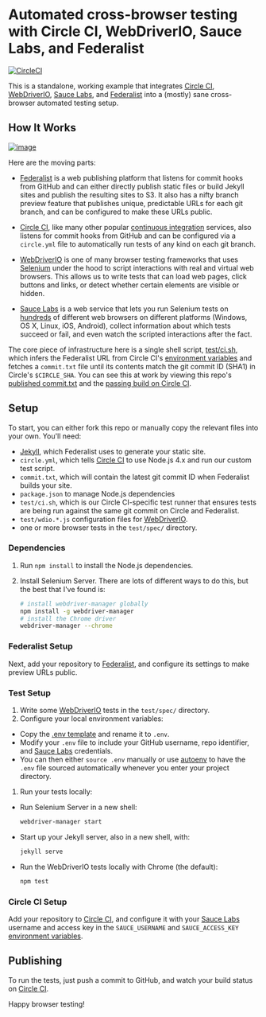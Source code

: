 # Automated cross-browser testing with Circle CI, WebDriverIO, Sauce Labs, and Federalist

[![CircleCI](https://circleci.com/gh/18F/circle-wdio-federalist.svg?style=svg)](https://circleci.com/gh/18F/circle-wdio-federalist)

This is a standalone, working example that integrates [Circle CI],
[WebDriverIO], [Sauce Labs], and [Federalist] into a (mostly) sane cross-
browser automated testing setup.

## How It Works

[![image](https://cloud.githubusercontent.com/assets/113896/23620957/b6b41ac4-024d-11e7-875f-189591a16be2.png)](http://knsv.github.io/mermaid/live_editor/#/edit/c2VxdWVuY2VEaWFncmFtCkdpdEh1Yi0tPj5GZWRlcmFsaXN0OiBjb21taXQgdHJpZ2dlcnMgYnVpbGQKR2l0SHViLS0-PkNpcmNsZUNJOiBjb21taXQgdHJpZ2dlcnMgYnVpbGQKbG9vcCB3YWl0IGZvciBGZWRlcmFsaXN0CiAgQ2lyY2xlQ0ktLT4-RmVkZXJhbGlzdDogR0VUIC9jb21taXQudHh0CiAgRmVkZXJhbGlzdC0tPj5DaXJjbGVDSTogY29tcGFyZSB0byAkQ0lSQ0xFX1NIQQplbmQKQ2lyY2xlQ0ktLT4-K3Rlc3RzOiBydW4gdGVzdHMKdGVzdHMtLT4-K1NhdWNlIExhYnM6IFNlbGVuaXVtIHNlc3Npb24ocykKU2F1Y2UgTGFicy0tPj5GZWRlcmFsaXN0OiBHRVQgL3Rlc3QtdXJsClNhdWNlIExhYnMtLT4-LXRlc3RzOiB0ZXN0IHJlc3VsdHMKdGVzdHMtLT4-LUNpcmNsZUNJOiBleGl0IHN0YXR1cwpDaXJjbGVDSS0tPj5HaXRIdWI6IGJ1aWxkIHN0YXR1cw)

Here are the moving parts:

* [Federalist] is a web publishing platform that listens for commit hooks from
  GitHub and can either directly publish static files or build Jekyll sites and
  publish the resulting sites to S3. It also has a nifty branch preview feature
  that publishes unique, predictable URLs for each git branch, and can be
  configured to make these URLs public.

* [Circle CI], like many other popular [continuous integration] services, also
  listens for commit hooks from GitHub and can be configured via a `circle.yml`
  file to automatically run tests of any kind on each git branch.

* [WebDriverIO] is one of many browser testing frameworks that uses [Selenium]
  under the hood to script interactions with real and virtual web browsers.
  This allows us to write tests that can load web pages, click buttons and
  links, or detect whether certain elements are visible or hidden.

* [Sauce Labs] is a web service that lets you run Selenium tests on
  [hundreds][sauce labs platforms] of different web browsers on different
  platforms (Windows, OS X, Linux, iOS, Android), collect information about
  which tests succeed or fail, and even watch the scripted interactions after
  the fact.

The core piece of infrastructure here is a single shell script,
[test/ci.sh](test/ci.sh), which infers the Federalist URL from Circle CI's
[environment variables][circle env] and fetches a `commit.txt` file until its
contents match the git commit ID (SHA1) in Circle's `$CIRCLE_SHA`. You can see
this at work by viewing this repo's [published commit.txt](http://federalist.18f.gov.s3-website-us-east-1.amazonaws.com/site/shawnbot/circle-wdio-federalist/commit.txt)
and the [passing build on Circle CI](https://circleci.com/gh/shawnbot/circle-wdio-federalist/2).

## Setup
To start, you can either fork this repo or manually copy the relevant files
into your own. You'll need:

* [Jekyll], which Federalist uses to generate your static site.
* `circle.yml`, which tells [Circle CI] to use Node.js 4.x and run our
  custom test script.
* `commit.txt`, which will contain the latest git commit ID when Federalist
  builds your site.
* `package.json` to manage Node.js dependencies
* `test/ci.sh`, which is our Circle CI-specific test runner that ensures
  tests are being run against the same git commit on Circle and Federalist.
* `test/wdio.*.js` configuration files for [WebDriverIO].
* one or more browser tests in the `test/spec/` directory.

### Dependencies
1. Run `npm install` to install the Node.js dependencies.
2. Install Selenium Server. There are lots of different ways to do this, but
   the best that I've found is:

   ```sh
   # install webdriver-manager globally
   npm install -g webdriver-manager
   # install the Chrome driver
   webdriver-manager --chrome
   ```

### Federalist Setup
Next, add your repository to [Federalist], and configure its settings to make
preview URLs public.

### Test Setup
1. Write some [WebDriverIO] tests in the `test/spec/` directory.
1. Configure your local environment variables:
  * Copy the [.env template](.env.template) and rename it to `.env`.
  * Modify your `.env` file to include your GitHub username,
    repo identifier, and [Sauce Labs] credentials.
  * You can then either `source .env` manually or use [autoenv] to
    have the `.env` file sourced automatically whenever you enter
    your project directory.
1. Run your tests locally:
  * Run Selenium Server in a new shell:
    
    ```sh
    webdriver-manager start
    ```
    
  * Start up your Jekyll server, also in a new shell, with:

    ```sh
    jekyll serve
    ```
    
  * Run the WebDriverIO tests locally with Chrome (the default):

    ```sh
    npm test
    ```

### Circle CI Setup
Add your repository to [Circle CI], and configure it with your
[Sauce Labs] username and access key in the `SAUCE_USERNAME` and
`SAUCE_ACCESS_KEY` [environment variables][circle env].

## Publishing
To run the tests, just push a commit to GitHub, and watch your build
status on [Circle CI].

Happy browser testing!

[Circle CI]: https://circleci.com/
[WebDriverIO]: http://webdriver.io/
[Federalist]: https://federalist.18f.gov/
[Sauce Labs]: https://saucelabs.com/
[complicated]: https://github.com/18F/college-choice/blob/f0e6233c4849493c905bfee0fc37bfa57aa8dde6/test/ci.sh#L30-L46
[request this file]: test/ci.sh#L18
[autoenv]: https://github.com/kennethreitz/autoenv
[College Scorecard]: https://github.com/18F/college-choice/
[Selenium]: http://www.seleniumhq.org/
[Jekyll]: http://jekyllrb.com/
[circle env]: https://circleci.com/docs/environment-variables
[sauce labs platforms]: https://wiki.saucelabs.com/display/DOCS/Platform+Configurator#/
[continuous integration]: https://en.wikipedia.org/wiki/Continuous_integration
